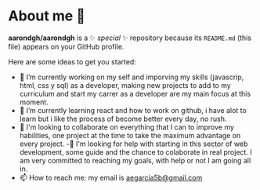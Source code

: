 # About me 👋


**aarondgh/aarondgh** is a ✨ _special_ ✨ repository because its `README.md` (this file) appears on your GitHub profile.

Here are some ideas to get you started:

- 🔭 I’m currently working on my self and imporving my skills (javascrip, html, css y sql) as a developer, making new projects to add to my curriculum and start my carrer as a developer are my main focus at this moment.
- 🌱 I’m currently learning react and how to work on github, i have alot to learn but i like the process of become better every day, no rush.
- 👯 I'm looking to collaborate on everything that I can to improve my habilities, one project at the time to take the maximum advantage on every project.
-🤔  I'm looking for help with starting in this sector of web development, some guide and the chance to colaborate in real project. I am very committed to reaching my goals, with help or not I am going all in.
- 📫 How to reach me: my email is aegarcia5b@gmail.com

